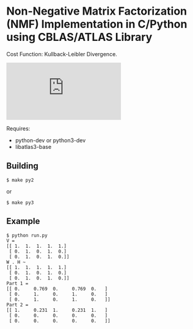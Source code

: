 Non-Negative Matrix Factorization (NMF) Implementation in C/Python using CBLAS/ATLAS Library
============================================================================================

Cost Function: Kullback-Leibler Divergence.

![equation](http://latex.codecogs.com/gif.latex?D_%7BKL%7D%28X%20%7C%7C%20%5Ctilde%20X%29%20%3D%20%5Csum_%7Bi%2Cj%7D%20X_%7Bi%2Cj%7D%20%5Clog%20%5Cfrac%7BX_%7Bi%2Cj%7D%7D%7B%5Ctilde%20X_%7Bi%2Cj%7D%7D)

Requires:

* python-dev or python3-dev
* libatlas3-base 

Building
--------

```
$ make py2 
```
or
```
$ make py3
```

Example
-------
```
$ python run.py
V = 
[[ 1.  1.  1.  1.  1.]
 [ 0.  1.  0.  1.  0.]
 [ 0.  1.  0.  1.  0.]]
W . H ~
[[ 1.  1.  1.  1.  1.]
 [ 0.  1.  0.  1.  0.]
 [ 0.  1.  0.  1.  0.]]
Part 1 =
[[ 0.     0.769  0.     0.769  0.   ]
 [ 0.     1.     0.     1.     0.   ]
 [ 0.     1.     0.     1.     0.   ]]
Part 2 =
[[ 1.     0.231  1.     0.231  1.   ]
 [ 0.     0.     0.     0.     0.   ]
 [ 0.     0.     0.     0.     0.   ]]
```